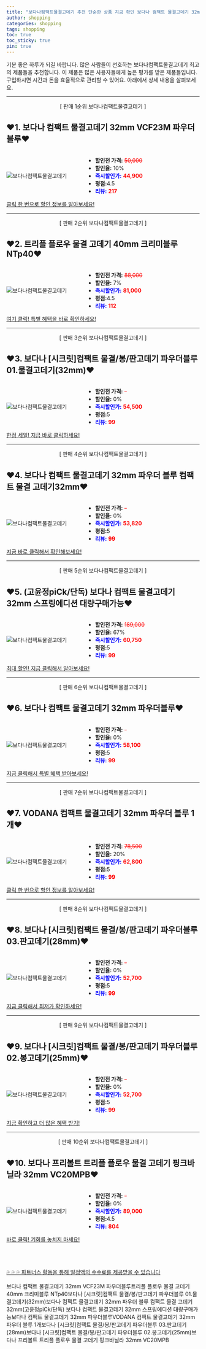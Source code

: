 ```yaml
---
title: "보다나컴팩트물결고데기 추천 단순한 상품 지금 확인 보다나 컴팩트 물결고데기 32mm VCF23M"
author: shopping
categories: shopping
tags: shopping
toc: true
toc_sticky: true
pin: true
---
```

기분 좋은 하루가 되길 바랍니다. 많은 사람들이 선호하는 보다나컴팩트물결고데기 최고의 제품들을 추천합니다. 이 제품은 많은 사용자들에게 높은 평가를 받은 제품들입니다. 구입하시면 시간과 돈을 효율적으로 관리할 수 있어요. 아래에서 상세 내용을 살펴보세요.

---
<p class="toplist" style="margin: 0 auto; display: block; width: fit-content;">[ 판매 1순위 보다나컴팩트물결고데기 ]</p>

<h2><strong>❤️1. 보다나 컴팩트 물결고데기 32mm VCF23M 파우더블루❤️</strong></h2>

<div style="display: flex; align-items: center;">
    <div style="flex: 0.4;">
        <img src="https://thumbnail6.coupangcdn.com/thumbnails/remote/230x230ex/image/vendor_inventory/811c/4279dc6072ba25f5cad6d716fe34d98fe7fbfea33bad9fa4cc1b3314eeea.jpg" alt="보다나컴팩트물결고데기" style="max-width: 100%;">
    </div>
    <div style="flex: 0.6; margin-left: 10px;">
        <ul>
            <li><strong>할인전 가격:</strong> <del style="color: red;">50,000</del></li>
            <li><strong>할인율:</strong> 10%</li>
            <li><span style='color:blue'><strong>즉시할인가:</strong></span> <span style='color:red'><strong>44,900</strong></span></li>
            <li><strong>평점:</strong>4.5</li>
            <li><span style='color:blue'><strong>리뷰:</strong></span> <span style='color:red'><strong>217</strong></span></li>
        </ul>
    </div>
</div>
<div class="center">
    <a href="https://William4Davisa.github.io?lptag=AF9450613&subid=githubio&pageKey=8106634224&traceid=V0-153&itemId=22948633664&vendorItemId=89982913895" class="myButton">
        클릭 한 번으로 할인 정보를 알아보세요!
    </a>
</div>


---
<p class="toplist" style="margin: 0 auto; display: block; width: fit-content;">[ 판매 2순위 보다나컴팩트물결고데기 ]</p>

<h2><strong>❤️2. 트리플 플로우 물결 고데기 40mm 크리미블루 NTp40❤️</strong></h2>

<div style="display: flex; align-items: center;">
    <div style="flex: 0.4;">
        <img src="https://thumbnail10.coupangcdn.com/thumbnails/remote/230x230ex/image/vendor_inventory/0f71/dfb56c4480f8e98310ca943a76b0eca2889b6a733958790d8d4fbe6a3008.jpg" alt="보다나컴팩트물결고데기" style="max-width: 100%;">
    </div>
    <div style="flex: 0.6; margin-left: 10px;">
        <ul>
            <li><strong>할인전 가격:</strong> <del style="color: red;">88,000</del></li>
            <li><strong>할인율:</strong> 7%</li>
            <li><span style='color:blue'><strong>즉시할인가:</strong></span> <span style='color:red'><strong>81,000</strong></span></li>
            <li><strong>평점:</strong>4.5</li>
            <li><span style='color:blue'><strong>리뷰:</strong></span> <span style='color:red'><strong>112</strong></span></li>
        </ul>
    </div>
</div>
<div class="center">
    <a href="https://William4Davisa.github.io?lptag=AF9450613&subid=githubio&pageKey=6145274977&traceid=V0-153&itemId=11820837583&vendorItemId=89983040205" class="myButton">
        여기 클릭! 특별 혜택을 바로 확인하세요!
    </a>
</div>


---
<p class="toplist" style="margin: 0 auto; display: block; width: fit-content;">[ 판매 3순위 보다나컴팩트물결고데기 ]</p>

<h2><strong>❤️3. 보다나 [시크릿]컴팩트 물결/봉/판고데기 파우더블루 01.물결고데기(32mm)❤️</strong></h2>

<div style="display: flex; align-items: center;">
    <div style="flex: 0.4;">
        <img src="https://thumbnail9.coupangcdn.com/thumbnails/remote/230x230ex/image/vendor_inventory/4cff/4418771c4bbcf5d060bc773deb7a5952f1544474fe7b71a2e2753f44579f.jpg" alt="보다나컴팩트물결고데기" style="max-width: 100%;">
    </div>
    <div style="flex: 0.6; margin-left: 10px;">
        <ul>
            <li><strong>할인전 가격:</strong> <del style="color: red;">-</del></li>
            <li><strong>할인율:</strong> 0%</li>
            <li><span style='color:blue'><strong>즉시할인가:</strong></span> <span style='color:red'><strong>54,500</strong></span></li>
            <li><strong>평점:</strong>5</li>
            <li><span style='color:blue'><strong>리뷰:</strong></span> <span style='color:red'><strong>99</strong></span></li>
        </ul>
    </div>
</div>
<div class="center">
    <a href="https://William4Davisa.github.io?lptag=AF9450613&subid=githubio&pageKey=8184043182&traceid=V0-153&itemId=23403177005&vendorItemId=90430348297" class="myButton">
        한정 세일! 지금 바로 클릭하세요!
    </a>
</div>


---
<p class="toplist" style="margin: 0 auto; display: block; width: fit-content;">[ 판매 4순위 보다나컴팩트물결고데기 ]</p>

<h2><strong>❤️4. 보다나 컴팩트 물결고데기 32mm 파우더 블루 컴팩트 물결 고데기32mm❤️</strong></h2>

<div style="display: flex; align-items: center;">
    <div style="flex: 0.4;">
        <img src="https://thumbnail6.coupangcdn.com/thumbnails/remote/230x230ex/image/vendor_inventory/5620/6a78277860e984a9000b2fb6df9f33b24568452eee52a6a1bdca5668c5e9.png" alt="보다나컴팩트물결고데기" style="max-width: 100%;">
    </div>
    <div style="flex: 0.6; margin-left: 10px;">
        <ul>
            <li><strong>할인전 가격:</strong> <del style="color: red;">-</del></li>
            <li><strong>할인율:</strong> 0%</li>
            <li><span style='color:blue'><strong>즉시할인가:</strong></span> <span style='color:red'><strong>53,820</strong></span></li>
            <li><strong>평점:</strong>5</li>
            <li><span style='color:blue'><strong>리뷰:</strong></span> <span style='color:red'><strong>99</strong></span></li>
        </ul>
    </div>
</div>
<div class="center">
    <a href="https://William4Davisa.github.io?lptag=AF9450613&subid=githubio&pageKey=7935853978&traceid=V0-153&itemId=21844187416&vendorItemId=88892492789" class="myButton">
        지금 바로 클릭해서 확인해보세요!
    </a>
</div>


---
<p class="toplist" style="margin: 0 auto; display: block; width: fit-content;">[ 판매 5순위 보다나컴팩트물결고데기 ]</p>

<h2><strong>❤️5. (고윤정piCk/단독) 보다나 컴팩트 물결고데기 32mm 스프링에디션 대량구매가능❤️</strong></h2>

<div style="display: flex; align-items: center;">
    <div style="flex: 0.4;">
        <img src="https://thumbnail6.coupangcdn.com/thumbnails/remote/230x230ex/image/vendor_inventory/d966/8c5106bdd889b0cbd9486e363cbcba3ce4bada1dabbbb67e8551bbf26cbd.jpg" alt="보다나컴팩트물결고데기" style="max-width: 100%;">
    </div>
    <div style="flex: 0.6; margin-left: 10px;">
        <ul>
            <li><strong>할인전 가격:</strong> <del style="color: red;">189,000</del></li>
            <li><strong>할인율:</strong> 67%</li>
            <li><span style='color:blue'><strong>즉시할인가:</strong></span> <span style='color:red'><strong>60,750</strong></span></li>
            <li><strong>평점:</strong>5</li>
            <li><span style='color:blue'><strong>리뷰:</strong></span> <span style='color:red'><strong>99</strong></span></li>
        </ul>
    </div>
</div>
<div class="center">
    <a href="https://William4Davisa.github.io?lptag=AF9450613&subid=githubio&pageKey=8176164192&traceid=V0-153&itemId=23365118910&vendorItemId=89868549774" class="myButton">
        최대 할인! 지금 클릭해서 알아보세요!
    </a>
</div>


---
<p class="toplist" style="margin: 0 auto; display: block; width: fit-content;">[ 판매 6순위 보다나컴팩트물결고데기 ]</p>

<h2><strong>❤️6. 보다나 컴팩트 물결고데기 32mm 파우더블루❤️</strong></h2>

<div style="display: flex; align-items: center;">
    <div style="flex: 0.4;">
        <img src="https://thumbnail10.coupangcdn.com/thumbnails/remote/230x230ex/image/vendor_inventory/9e02/776791c2dafb12ed321c0a9234d64d69364db0715e992d1ee08119ec2683.jpg" alt="보다나컴팩트물결고데기" style="max-width: 100%;">
    </div>
    <div style="flex: 0.6; margin-left: 10px;">
        <ul>
            <li><strong>할인전 가격:</strong> <del style="color: red;">-</del></li>
            <li><strong>할인율:</strong> 0%</li>
            <li><span style='color:blue'><strong>즉시할인가:</strong></span> <span style='color:red'><strong>58,100</strong></span></li>
            <li><strong>평점:</strong>5</li>
            <li><span style='color:blue'><strong>리뷰:</strong></span> <span style='color:red'><strong>99</strong></span></li>
        </ul>
    </div>
</div>
<div class="center">
    <a href="https://William4Davisa.github.io?lptag=AF9450613&subid=githubio&pageKey=8184047469&traceid=V0-153&itemId=23403195752&vendorItemId=90430366961" class="myButton">
        지금 클릭해서 특별 혜택 받아보세요!
    </a>
</div>


---
<p class="toplist" style="margin: 0 auto; display: block; width: fit-content;">[ 판매 7순위 보다나컴팩트물결고데기 ]</p>

<h2><strong>❤️7. VODANA 컴팩트 물결고데기 32mm 파우더 블루 1개❤️</strong></h2>

<div style="display: flex; align-items: center;">
    <div style="flex: 0.4;">
        <img src="https://thumbnail7.coupangcdn.com/thumbnails/remote/230x230ex/image/vendor_inventory/d497/7e90a67b4c325ec6587d0e506daa9fcf57b896d6b63481b9831aa8f92d6f.jpg" alt="보다나컴팩트물결고데기" style="max-width: 100%;">
    </div>
    <div style="flex: 0.6; margin-left: 10px;">
        <ul>
            <li><strong>할인전 가격:</strong> <del style="color: red;">78,500</del></li>
            <li><strong>할인율:</strong> 20%</li>
            <li><span style='color:blue'><strong>즉시할인가:</strong></span> <span style='color:red'><strong>62,800</strong></span></li>
            <li><strong>평점:</strong>5</li>
            <li><span style='color:blue'><strong>리뷰:</strong></span> <span style='color:red'><strong>99</strong></span></li>
        </ul>
    </div>
</div>
<div class="center">
    <a href="https://William4Davisa.github.io?lptag=AF9450613&subid=githubio&pageKey=8169507999&traceid=V0-153&itemId=23327184562&vendorItemId=90586108904" class="myButton">
        클릭 한 번으로 할인 정보를 알아보세요!
    </a>
</div>


---
<p class="toplist" style="margin: 0 auto; display: block; width: fit-content;">[ 판매 8순위 보다나컴팩트물결고데기 ]</p>

<h2><strong>❤️8. 보다나 [시크릿]컴팩트 물결/봉/판고데기 파우더블루 03.판고데기(28mm)❤️</strong></h2>

<div style="display: flex; align-items: center;">
    <div style="flex: 0.4;">
        <img src="https://thumbnail9.coupangcdn.com/thumbnails/remote/230x230ex/image/vendor_inventory/4cff/4418771c4bbcf5d060bc773deb7a5952f1544474fe7b71a2e2753f44579f.jpg" alt="보다나컴팩트물결고데기" style="max-width: 100%;">
    </div>
    <div style="flex: 0.6; margin-left: 10px;">
        <ul>
            <li><strong>할인전 가격:</strong> <del style="color: red;">-</del></li>
            <li><strong>할인율:</strong> 0%</li>
            <li><span style='color:blue'><strong>즉시할인가:</strong></span> <span style='color:red'><strong>52,700</strong></span></li>
            <li><strong>평점:</strong>5</li>
            <li><span style='color:blue'><strong>리뷰:</strong></span> <span style='color:red'><strong>99</strong></span></li>
        </ul>
    </div>
</div>
<div class="center">
    <a href="https://William4Davisa.github.io?lptag=AF9450613&subid=githubio&pageKey=8184043182&traceid=V0-153&itemId=23403177006&vendorItemId=90430348301" class="myButton">
        지금 클릭해서 최저가 확인하세요!
    </a>
</div>


---
<p class="toplist" style="margin: 0 auto; display: block; width: fit-content;">[ 판매 9순위 보다나컴팩트물결고데기 ]</p>

<h2><strong>❤️9. 보다나 [시크릿]컴팩트 물결/봉/판고데기 파우더블루 02.봉고데기(25mm)❤️</strong></h2>

<div style="display: flex; align-items: center;">
    <div style="flex: 0.4;">
        <img src="https://thumbnail9.coupangcdn.com/thumbnails/remote/230x230ex/image/vendor_inventory/4cff/4418771c4bbcf5d060bc773deb7a5952f1544474fe7b71a2e2753f44579f.jpg" alt="보다나컴팩트물결고데기" style="max-width: 100%;">
    </div>
    <div style="flex: 0.6; margin-left: 10px;">
        <ul>
            <li><strong>할인전 가격:</strong> <del style="color: red;">-</del></li>
            <li><strong>할인율:</strong> 0%</li>
            <li><span style='color:blue'><strong>즉시할인가:</strong></span> <span style='color:red'><strong>52,700</strong></span></li>
            <li><strong>평점:</strong>5</li>
            <li><span style='color:blue'><strong>리뷰:</strong></span> <span style='color:red'><strong>99</strong></span></li>
        </ul>
    </div>
</div>
<div class="center">
    <a href="https://William4Davisa.github.io?lptag=AF9450613&subid=githubio&pageKey=8184043182&traceid=V0-153&itemId=23403177004&vendorItemId=90430348293" class="myButton">
        지금 확인하고 더 많은 혜택 받기!
    </a>
</div>


---
<p class="toplist" style="margin: 0 auto; display: block; width: fit-content;">[ 판매 10순위 보다나컴팩트물결고데기 ]</p>

<h2><strong>❤️10. 보다나 프리볼트 트리플 플로우 물결 고데기 핑크바닐라 32mm VC20MPB❤️</strong></h2>

<div style="display: flex; align-items: center;">
    <div style="flex: 0.4;">
        <img src="https://thumbnail9.coupangcdn.com/thumbnails/remote/230x230ex/image/vendor_inventory/c75c/d9f76e5a934d8d76144b83070fc0103ca903b39d6d417f8b5dd4f6c493e4.png" alt="보다나컴팩트물결고데기" style="max-width: 100%;">
    </div>
    <div style="flex: 0.6; margin-left: 10px;">
        <ul>
            <li><strong>할인전 가격:</strong> <del style="color: red;">-</del></li>
            <li><strong>할인율:</strong> 0%</li>
            <li><span style='color:blue'><strong>즉시할인가:</strong></span> <span style='color:red'><strong>89,000</strong></span></li>
            <li><strong>평점:</strong>4.5</li>
            <li><span style='color:blue'><strong>리뷰:</strong></span> <span style='color:red'><strong>804</strong></span></li>
        </ul>
    </div>
</div>
<div class="center">
    <a href="https://William4Davisa.github.io?lptag=AF9450613&subid=githubio&pageKey=2051474305&traceid=V0-153&itemId=3487630874&vendorItemId=80355321237" class="myButton">
        바로 클릭! 기회를 놓치지 마세요!
    </a>
</div>

<br><br><br>[💦 💦 💦 파트너스 활동을 통해 일정액의 수수료를 제공받을 수 있습니다](https://link.coupang.com/a/bcpT2c)<br><br>보다나 컴팩트 물결고데기 32mm VCF23M 파우더블루트리플 플로우 물결 고데기 40mm 크리미블루 NTp40보다나 [시크릿]컴팩트 물결/봉/판고데기 파우더블루 01.물결고데기(32mm)보다나 컴팩트 물결고데기 32mm 파우더 블루 컴팩트 물결 고데기32mm(고윤정piCk/단독) 보다나 컴팩트 물결고데기 32mm 스프링에디션 대량구매가능보다나 컴팩트 물결고데기 32mm 파우더블루VODANA 컴팩트 물결고데기 32mm 파우더 블루 1개보다나 [시크릿]컴팩트 물결/봉/판고데기 파우더블루 03.판고데기(28mm)보다나 [시크릿]컴팩트 물결/봉/판고데기 파우더블루 02.봉고데기(25mm)보다나 프리볼트 트리플 플로우 물결 고데기 핑크바닐라 32mm VC20MPB